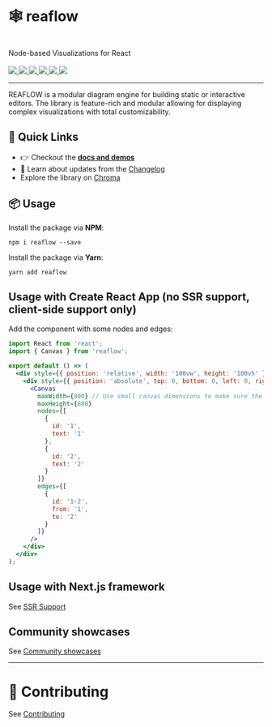 <p align="center">
  <h1>🕸 reaflow</h1>
  <br />
  Node-based Visualizations for React
  <br /><br />
  <a href="https://github.com/reaviz/reaflow/workflows/build/">
    <img src="https://github.com/reaviz/reaflow/workflows/build/badge.svg?branch=master" />
  </a>
  <a href="https://npm.im/reaflow">
    <img src="https://img.shields.io/npm/v/reaflow.svg" />
  </a>
  <a href="https://npm.im/reaflow">
    <img src="https://badgen.net/npm/dw/reaflow" />
  </a>
  <a href="https://github.com/reaviz/reaflow/blob/master/LICENSE">
    <img src="https://badgen.now.sh/badge/license/apache2" />
  </a>
  <a href="https://bundlephobia.com/result?p=reaflow">
    <img src="https://badgen.net/bundlephobia/minzip/reaflow">
  </a>
  <a href="https://discord.gg/tt8wGExq35">
    <img src="https://img.shields.io/discord/773948315037073409?label=discord">
  </a>
</p>

---

REAFLOW is a modular diagram engine for building static or interactive editors. The library is feature-rich and modular allowing for displaying complex
visualizations with total customizability.

## 🚀 Quick Links

- :point_right: Checkout the [**docs and demos**](https://reaflow.dev)
- :newspaper: Learn about updates from the [Changelog](CHANGELOG.md)
- Explore the library on [Chroma](https://www.chromatic.com/library?appId=5f99ba42fe88ac0022fd1147)

## 📦 Usage

Install the package via **NPM**:

```
npm i reaflow --save
```

Install the package via **Yarn**:

```
yarn add reaflow
```

## Usage with Create React App (no SSR support, client-side support only)

Add the component with some nodes and edges:

```jsx
import React from 'react';
import { Canvas } from 'reaflow';

export default () => (
  <div style={{ position: 'relative', width: '100vw', height: '100vh' }}>
    <div style={{ position: 'absolute', top: 0, bottom: 0, left: 0, right: 0, 'background-color': 'lightgrey' }}>
      <Canvas
        maxWidth={800} // Use small canvas dimensions to make sure the nodes appear on screen immediately
        maxHeight={600}
        nodes={[
          {
            id: '1',
            text: '1'
          },
          {
            id: '2',
            text: '2'
          }
        ]}
        edges={[
          {
            id: '1-2',
            from: '1',
            to: '2'
          }
        ]}
      />
    </div>
  </div>
);
```

## Usage with Next.js framework

See [SSR Support](https://reaflow.dev/?path=/story/docs-getting-started-ssr-support--page)

## Community showcases

See [Community showcases](https://reaflow.dev/?path=/story/docs-community--page)

---

# 🔭 Contributing

See [Contributing](https://reaflow.dev/?path=/story/docs-contributing--page)
